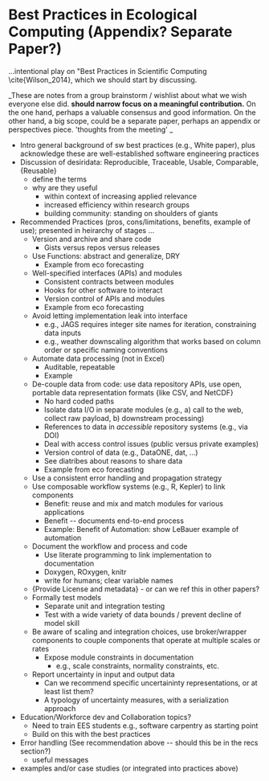 # Best Practices in Ecological Computing (Appendix? Separate Paper?)

...intentional play on "Best Practices in Scientific Computing \cite{Wilson_2014}, which we should start by discussing.

_These are notes from a group brainstorm / wishlist about what we wish everyone else did. **should narrow focus on a meaningful contribution.** On the one hand, perhaps a valuable consensus and good information. On the other hand, a big scope, could be a separate paper, perhaps an appendix or perspectives piece. 'thoughts from the meeting' _

 * Intro general background of sw best practices (e.g., White paper), plus acknowledge these are well-established software engineering practices
 * Discussion of desiridata: Reproducible, Traceable, Usable, Comparable, {Reusable}
   * define the terms
   * why are they useful
     * within context of increasing applied relevance
     * increased efficiency within research groups
     * building community: standing on shoulders of giants
 * Recommended Practices (pros, cons/limitations, benefits, example of use); presented in heirarchy of stages ... 
   * Version and archive and share code
     * Gists versus repos versus releases
   * Use Functions: abstract and generalize, DRY
     * Example from eco forecasting
   * Well-specified interfaces (APIs) and modules
     * Consistent contracts between modules
     * Hooks for other software to interact
     * Version control of APIs and modules
     * Example from eco forecasting
   * Avoid letting implementation leak into interface
     * e.g., JAGS requires integer site names for iteration, constraining data inputs
     * e.g., weather downscaling algorithm that works based on column order or specific naming conventions
   * Automate data processing (not in Excel)
     * Auditable, repeatable
     * Example
   * De-couple data from code: use data repository APIs, use open, portable data representation formats {like CSV, and NetCDF}
     * No hard coded paths
     * Isolate data I/O in separate modules (e.g., a) call to the web, collect raw payload, b) downstream processing)
     * References to data in *accessible* repository systems (e.g., via DOI)
     * Deal with access control issues (public versus private examples)
     * Version control of data (e.g., DataONE, dat, ...)
     * See diatribes about reasons to share data
     * Example from eco forecasting
   * Use a consistent error handling and propagation strategy
   * Use composable workflow systems (e.g., R, Kepler) to link components
     * Benefit: reuse and mix and match modules for various applications
     * Benefit -- documents end-to-end process
     * Example: Benefit of Automation: show LeBauer example of automation
   * Document the workflow and process and code
     * Use literate programming to link implementation to documentation
     * Doxygen, ROxygen, knitr
     * write for humans; clear variable names
   * {Provide License and metadata} - or can we ref this in other papers?
   * Formally test models
     * Separate unit and integration testing
     * Test with a wide variety of data bounds / prevent decline of model skill
   * Be aware of scaling and integration choices, use broker/wrapper components to couple components that operate at multiple scales or rates
     * Expose module constraints in documentation
       * e.g., scale constraints, normality constraints, etc.
   * Report uncertainty in input and output data
     * Can we recommend specific uncertaininty representations, or at least list them?
     * A typology of uncertainty measures, with a serialization approach
 * Education/Workforce dev and Collaboration topics? 
   * Need to train EES students e.g., software carpentry as starting point
   * Build on this with the best practices
 * Error handling (See recommendation above -- should this be in the recs section?)
   * useful messages
 * examples and/or case studies (or integrated into practices above)



